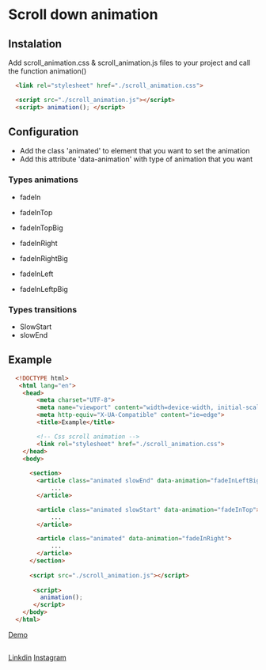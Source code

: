 # Scroll down animation 

## Instalation

Add scroll_animation.css & scroll_animation.js files to your project and call the function animation()
```html
  <link rel="stylesheet" href="./scroll_animation.css">
```
```html
  <script src="./scroll_animation.js"></script>
  <script> animation(); </script>
```


## Configuration

* Add the class 'animated' to element that you want to set the animation
* Add this attribute 'data-animation' with type of animation that you want 

### Types animations

* fadeIn
* fadeInTop
* fadeInTopBig

* fadeInRight
* fadeInRightBig

* fadeInLeft
* fadeInLeftpBig

### Types transitions
* SlowStart
* slowEnd

## Example

```html
  <!DOCTYPE html>
   <html lang="en">
    <head>
        <meta charset="UTF-8">
        <meta name="viewport" content="width=device-width, initial-scale=1.0">
        <meta http-equiv="X-UA-Compatible" content="ie=edge">
        <title>Example</title>

        <!-- Css scroll animation -->
        <link rel="stylesheet" href="./scroll_animation.css">
    </head>
    <body>
        
      <section>
        <article class="animated slowEnd" data-animation="fadeInLeftBig">
            ...
        </article>

        <article class="animated slowStart" data-animation="fadeInTop">
            ... 
        </article>

        <article class="animated" data-animation="fadeInRight">
            ...
        </article>
      </section>
            
      <script src="./scroll_animation.js"></script>
    
       <script>
         animation();
       </script>
    </body>
  </html>
 ```
[Demo](http://salvador.coddy.com.mx/animation-scroll/)

## 
[Linkdin](https://www.linkedin.com/in/angel-salvador-99a815132/)
[Instagram](https://www.instagram.com/angel_salvador98/)
